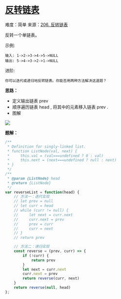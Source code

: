 # [反转链表](https://github.com/Bulandent/js-leetcode-2021/issues/16)

难度：简单
来源：[206. 反转链表](https://leetcode-cn.com/problems/reverse-linked-list/)

反转一个单链表。

示例:

```
输入: 1->2->3->4->5->NULL
输出: 5->4->3->2->1->NULL
```
进阶:

```
你可以迭代或递归地反转链表。你能否用两种方法解决这道题？
```

**思路：**

- 定义输出链表 prev
- 顺序遍历链表 head , 将其中的元素移入链表 prev .
- 图解

![](https://pic.leetcode-cn.com/1610611577-YLqsOS-01.001.01.png)

**题解：**

```js
/**
 * Definition for singly-linked list.
 * function ListNode(val, next) {
 *     this.val = (val===undefined ? 0 : val)
 *     this.next = (next===undefined ? null : next)
 * }
 */
/**
 * @param {ListNode} head
 * @return {ListNode}
 */
var reverseList = function(head) {
    // 方法一：迭代实现
    // let prev = null
    // let curr = head
    // while (curr != null) {
    //     let next = curr.next
    //     curr.next = prev
    //     prev = curr
    //     curr = next
    // }
    // return prev

    // 方法二：递归实现
    const reverse = (prev, curr) => {
        if (!curr) {
            return prev
        }
        let next = curr.next
        curr.next = prev
        return reverse(curr, next)
    }
    return reverse(null, head)
};
```
